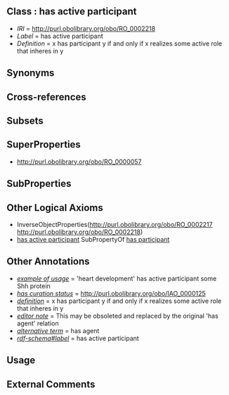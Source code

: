 
## Class : has active participant

 * *IRI* = http://purl.obolibrary.org/obo/RO_0002218
 * *Label* = has active participant
 * *Definition* = x has participant y if and only if x realizes some active role that inheres in y

## Synonyms


## Cross-references


## Subsets


## SuperProperties

 * <http://purl.obolibrary.org/obo/RO_0000057>

## SubProperties


## Other Logical Axioms

 * InverseObjectProperties(<http://purl.obolibrary.org/obo/RO_0002217> <http://purl.obolibrary.org/obo/RO_0002218>)
 * [has active participant](../../RO/18/RO_0002218.md) SubPropertyOf [has participant](../../RO/57/RO_0000057.md)

## Other Annotations

 * *[example of usage](../../IAO/12/IAO_0000112.md)* = 'heart development' has active participant some Shh protein
 * *[has curation status](../../IAO/14/IAO_0000114.md)* = http://purl.obolibrary.org/obo/IAO_0000125
 * *[definition](../../IAO/15/IAO_0000115.md)* = x has participant y if and only if x realizes some active role that inheres in y
 * *[editor note](../../IAO/16/IAO_0000116.md)* = This may be obsoleted and replaced by the original 'has agent' relation
 * *[alternative term](../../IAO/18/IAO_0000118.md)* = has agent
 * *[rdf-schema#label](../../el/rdf-schema#label.md)* = has active participant

## Usage


## External Comments


